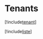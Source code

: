 # Tenants

[!include[tenant](tenants.tenant.autogen.md)]

[!include[liste](tenants.liste.autogen.md)]





